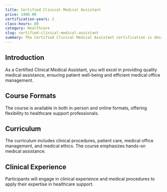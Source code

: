```yaml
---
title: Certified Clinical Medical Assistant
price: 1400.00
certification-years: 2
class-hours: 80
category: Healthcare
slug: certified-clinical-medical-assistant
summary: The Certified Clinical Medical Assistant certification is designed for individuals in healthcare support roles. This comprehensive course covers clinical procedures, patient care, and medical office management. It equips candidates with the skills needed to provide quality medical assistance.
---
```


## Introduction

As a Certified Clinical Medical Assistant, you will excel in providing quality medical assistance, ensuring patient well-being and efficient medical office management.

## Course Formats

The course is available in both in-person and online formats, offering flexibility to healthcare support professionals.

## Curriculum

The curriculum includes clinical procedures, patient care, medical office management, and medical ethics. The course emphasizes hands-on medical assistance.

## Clinical Experience

Participants will engage in clinical experience and medical procedures to apply their expertise in healthcare support.

